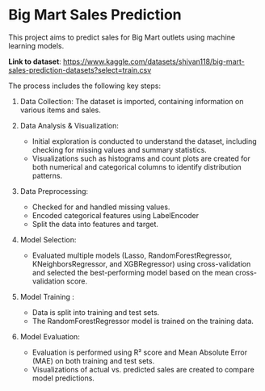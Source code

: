 # Big Mart Sales Prediction

This project aims to predict sales for Big Mart outlets using machine learning models.

**Link to dataset**: https://www.kaggle.com/datasets/shivan118/big-mart-sales-prediction-datasets?select=train.csv

The process includes the following key steps:

1. Data Collection: The dataset is imported, containing information on various items and sales.

2. Data Analysis & Visualization:

   * Initial exploration is conducted to understand the dataset, including checking for missing values and summary statistics.
   * Visualizations such as histograms and count plots are created for both numerical and categorical columns to identify distribution patterns.
3. Data Preprocessing:

    * Checked for and handled missing values.
   * Encoded categorical features using LabelEncoder
   * Split the data into features and target.

4. Model Selection:

   * Evaluated multiple models (Lasso, RandomForestRegressor, KNeighborsRegressor, and XGBRegressor) using cross-validation and selected the best-performing model based on the mean cross-validation score.

5. Model Training :

   * Data is split into training and test sets.
   * The RandomForestRegressor model is trained on the training data.

6. Model Evaluation:
   * Evaluation is performed using R² score and Mean Absolute Error (MAE) on both training and test sets.
   * Visualizations of actual vs. predicted sales are created to compare model predictions.
